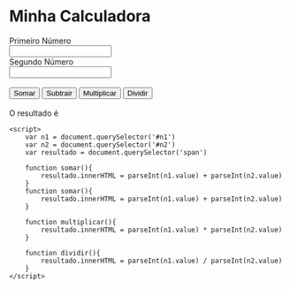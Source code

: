 <!DOCTYPE html>
<html lang="en">
<head>
    <meta charset="UTF-8">
    <meta http-equiv="X-UA-Compatible" content="IE=edge">
    <meta name="viewport" content="width=device-width, initial-scale=1.0">
    <title>Document</title>
</head>
<body>
    <h1>Minha Calculadora</h1>
    Primeiro Número<br />
    <input id="n1" type="number"/><br />
    Segundo Número<br />
    <input id="n2" type="number"/><br /> <br />
    <button onclick="somar()">Somar</button>
    <button onclick="subtrair()">Subtrair</button>
    <button onclick="multiplicar()">Multiplicar</button>
    <button onclick="dividir()">Dividir</button>
    <br /><br />
    O resultado é <span></span>

    <script>
        var n1 = document.querySelector('#n1')
        var n2 = document.querySelector('#n2')
        var resultado = document.querySelector('span')

        function somar(){
            resultado.innerHTML = parseInt(n1.value) + parseInt(n2.value)
        }
        function somar(){
            resultado.innerHTML = parseInt(n1.value) + parseInt(n2.value)
        }

        function multiplicar(){
            resultado.innerHTML = parseInt(n1.value) * parseInt(n2.value)
        }

        function dividir(){
            resultado.innerHTML = parseInt(n1.value) / parseInt(n2.value)
        }
    </script>
</body>
</html>
